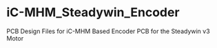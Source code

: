 # iC-MHM_Steadywin_Encoder
PCB Design Files for iC-MHM Based Encoder PCB for the Steadywin v3 Motor
